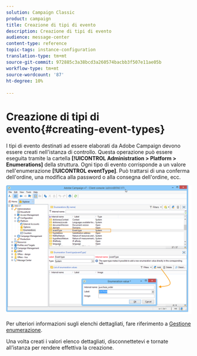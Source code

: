 ```yaml
---
solution: Campaign Classic
product: campaign
title: Creazione di tipi di evento
description: Creazione di tipi di evento
audience: message-center
content-type: reference
topic-tags: instance-configuration
translation-type: tm+mt
source-git-commit: 972885c3a38bcd3a260574bacbb3f507e11ae05b
workflow-type: tm+mt
source-wordcount: '87'
ht-degree: 10%

---
```



# Creazione di tipi di evento{#creating-event-types}

I tipi di evento destinati ad essere elaborati da  Adobe Campaign devono essere creati nell&#39;istanza di controllo. Questa operazione può essere eseguita tramite la cartella **[!UICONTROL Administration > Platform > Enumerations]** della struttura. Ogni tipo di evento corrisponde a un valore nell&#39;enumerazione **[!UICONTROL eventType]**. Può trattarsi di una conferma dell&#39;ordine, una modifica alla password o alla consegna dell&#39;ordine, ecc.

![](assets/messagecenter_eventtype_enum_001.png)

Per ulteriori informazioni sugli elenchi dettagliati, fare riferimento a [Gestione enumerazione](../../platform/using/managing-enumerations.md).

Una volta creati i valori elenco dettagliati, disconnettetevi e tornate all’istanza per rendere effettiva la creazione.
